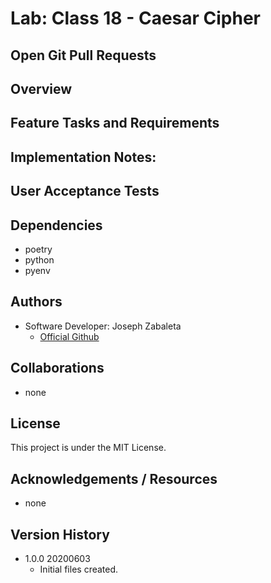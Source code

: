 # Lab: Class 18 - Caesar Cipher

## Open Git Pull Requests  


## Overview  


## Feature Tasks and Requirements  


## Implementation Notes:  


## User Acceptance Tests  


## Dependencies  
- poetry  
- python  
- pyenv  

## Authors  
- Software Developer: Joseph Zabaleta
  - [Official Github](https://github.com/joseph-zabaleta)  

## Collaborations  
- none  

## License  
This project is under the MIT License.

## Acknowledgements / Resources  
- none

## Version History  
- 1.0.0 20200603  
    - Initial files created.  
